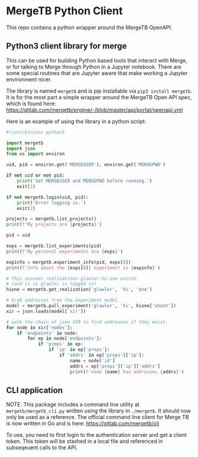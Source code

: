 # MergeTB Python Client

This repo contains a python wrapper around the MergeTB OpenAPI.

## Python3 client library for merge

This can be used for building Python based tools that interact with Merge, or for talking to Merge through Python in a Jupyter notebook. There are some special routines that are Jupyter aware that make working a Jupyter environment nicer.

The library is named `mergetb` and is pip installable via `pip3 install mergetb`. It is for the most part a simple wrapper around the MergeTB Open API spec, which is found here: https://gitlab.com/mergetb/engine/-/blob/master/api/portal/openapi.yml

Here is an example of using the library in a python script:

```python
#!/usr/bin/env python3

import mergetb
import json
from os import environ

uid, pid = environ.get('MERGEUSER'), environ.get('MERGEPWD')

if not uid or not pid:
    print('Set MERGEUSER and MERGEPWD before running.')
    exit(1)

if not mergetb.login(uid, pid):
    print('Error logging in.')
    exit(2)

projects = mergetb.list_projects()
print(f'My projects are {projects}')

pid = uid

exps = mergetb.list_experiments(pid)
print(f'My personal experiments are {exps}')

expinfo = mergetb.experiment_info(pid, exps[0])
print(f'Info about the {exps[0]} experiment is {expinfo}')

# This assumes realizations glawler.hi.one exists.
# (and it is glawler is logged in)
hione = mergetb.get_realization('glawler', 'hi', 'one')

# Grab addresses from the experiment model
model = mergetb.pull_experiment('glawler', 'hi', hione['xhash'])
xir = json.loads(model['xir'])

# walk the chain of json XIR to find addresses if they exist.
for node in xir['nodes']:
    if 'endpoints' in node:
        for ep in node['endpoints']:
            if 'props' in ep:
                if 'ip' in ep['props']:
                    if 'addrs' in ep['props']['ip']:
                        name = node['id']
                        addrs = ep['props']['ip']['addrs']
                        print(f'node {name} has addresses {addrs}')

```

## CLI application

NOTE: This package includes a command line utility at `mergetb/mergetb_cli.py` written using the library in `./mergetb`. It should now only be used as a reference. The official command line client for Merge TB is now written in Go and is here: https://gitlab.com/mergetb/cli

To use, you need to first login to the authentication server and get a client token. This token will be stashed in a local file and referenced in subseqeuent calls to the API. 
